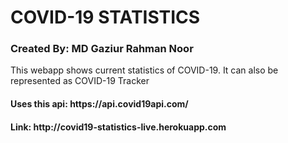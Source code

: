 <h1>COVID-19 STATISTICS</h1>
<h3>Created By: MD Gaziur Rahman Noor</h3>
<p>This webapp shows current statistics of COVID-19. It can also be represented as COVID-19 Tracker</p>
<h4>Uses this api: https://api.covid19api.com/ </h4>
<h4>Link: http://covid19-statistics-live.herokuapp.com</h4>
